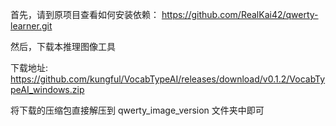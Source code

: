 首先，请到原项目查看如何安装依赖：
https://github.com/RealKai42/qwerty-learner.git

然后，下载本推理图像工具

下载地址: https://github.com/kungful/VocabTypeAI/releases/download/v0.1.2/VocabTypeAI_windows.zip

将下载的压缩包直接解压到 qwerty_image_version 文件夹中即可
